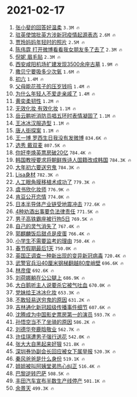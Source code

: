 # 2021-02-17

1. [张小斐的回答好温柔](https://s.weibo.com/weibo?q=%E5%BC%A0%E5%B0%8F%E6%96%90%E7%9A%84%E5%9B%9E%E7%AD%94%E5%A5%BD%E6%B8%A9%E6%9F%94&Refer=top) `3.3M 🔥`
1. [驻英使馆批英方涉新冠疫情起源表态](https://s.weibo.com/weibo?q=%23%E9%A9%BB%E8%8B%B1%E4%BD%BF%E9%A6%86%E6%89%B9%E8%8B%B1%E6%96%B9%E6%B6%89%E6%96%B0%E5%86%A0%E7%96%AB%E6%83%85%E8%B5%B7%E6%BA%90%E8%A1%A8%E6%80%81%23&Refer=top) `2.6M 🔥`
1. [贾玲妈妈年轻时的照片](https://s.weibo.com/weibo?q=%23%E8%B4%BE%E7%8E%B2%E5%A6%88%E5%A6%88%E5%B9%B4%E8%BD%BB%E6%97%B6%E7%9A%84%E7%85%A7%E7%89%87%23&Refer=top) `2.5M 🔥`
1. [陈伟霆 打开微博看看我女朋友多了去了](https://s.weibo.com/weibo?q=%E9%99%88%E4%BC%9F%E9%9C%86%20%E6%89%93%E5%BC%80%E5%BE%AE%E5%8D%9A%E7%9C%8B%E7%9C%8B%E6%88%91%E5%A5%B3%E6%9C%8B%E5%8F%8B%E5%A4%9A%E4%BA%86%E5%8E%BB%E4%BA%86&Refer=top) `2.3M 🔥`
1. [倪妮 眉毛贴](https://s.weibo.com/weibo?q=%E5%80%AA%E5%A6%AE%20%E7%9C%89%E6%AF%9B%E8%B4%B4&Refer=top) `2.3M 🔥`
1. [西安咸阳机场扩建发现3500余座古墓](https://s.weibo.com/weibo?q=%23%E8%A5%BF%E5%AE%89%E5%92%B8%E9%98%B3%E6%9C%BA%E5%9C%BA%E6%89%A9%E5%BB%BA%E5%8F%91%E7%8E%B03500%E4%BD%99%E5%BA%A7%E5%8F%A4%E5%A2%93%23&Refer=top) `1.9M 🔥`
1. [撒贝宁要吸多少次氧](https://s.weibo.com/weibo?q=%E6%92%92%E8%B4%9D%E5%AE%81%E8%A6%81%E5%90%B8%E5%A4%9A%E5%B0%91%E6%AC%A1%E6%B0%A7&Refer=top) `1.6M 🔥`
1. [初六](https://s.weibo.com/weibo?q=%E5%88%9D%E5%85%AD&Refer=top) `1.4M 🔥`
1. [父母能花孩子的压岁钱吗](https://s.weibo.com/weibo?q=%23%E7%88%B6%E6%AF%8D%E8%83%BD%E8%8A%B1%E5%AD%A9%E5%AD%90%E7%9A%84%E5%8E%8B%E5%B2%81%E9%92%B1%E5%90%97%23&Refer=top) `1.4M 🔥`
1. [为什么年轻人不爱走亲戚了](https://s.weibo.com/weibo?q=%23%E4%B8%BA%E4%BB%80%E4%B9%88%E5%B9%B4%E8%BD%BB%E4%BA%BA%E4%B8%8D%E7%88%B1%E8%B5%B0%E4%BA%B2%E6%88%9A%E4%BA%86%23&Refer=top) `1.4M 🔥`
1. [黄奕柔韧性](https://s.weibo.com/weibo?q=%23%E9%BB%84%E5%A5%95%E6%9F%94%E9%9F%A7%E6%80%A7%23&Refer=top) `1.2M 🔥`
1. [无效化妆 有效化妆](https://s.weibo.com/weibo?q=%E6%97%A0%E6%95%88%E5%8C%96%E5%A6%86%20%E6%9C%89%E6%95%88%E5%8C%96%E5%A6%86&Refer=top) `1.1M 🔥`
1. [岳云鹏听消防员唱五环时表情凝固了](https://s.weibo.com/weibo?q=%23%E5%B2%B3%E4%BA%91%E9%B9%8F%E5%90%AC%E6%B6%88%E9%98%B2%E5%91%98%E5%94%B1%E4%BA%94%E7%8E%AF%E6%97%B6%E8%A1%A8%E6%83%85%E5%87%9D%E5%9B%BA%E4%BA%86%23&Refer=top) `1.1M 🔥`
1. [王冰冰汉服造型](https://s.weibo.com/weibo?q=%23%E7%8E%8B%E5%86%B0%E5%86%B0%E6%B1%89%E6%9C%8D%E9%80%A0%E5%9E%8B%23&Refer=top) `1.1M 🔥`
1. [唐人街探案](https://s.weibo.com/weibo?q=%E5%94%90%E4%BA%BA%E8%A1%97%E6%8E%A2%E6%A1%88&Refer=top) `1.1M 🔥`
1. [王一博 罗西生日我没有发微博](https://s.weibo.com/weibo?q=%E7%8E%8B%E4%B8%80%E5%8D%9A%20%E7%BD%97%E8%A5%BF%E7%94%9F%E6%97%A5%E6%88%91%E6%B2%A1%E6%9C%89%E5%8F%91%E5%BE%AE%E5%8D%9A&Refer=top) `834.6K 🔥`
1. [选秀 戴双麦](https://s.weibo.com/weibo?q=%E9%80%89%E7%A7%80%20%E6%88%B4%E5%8F%8C%E9%BA%A6&Refer=top) `807.5K 🔥`
1. [你好李焕英票房破20亿](https://s.weibo.com/weibo?q=%23%E4%BD%A0%E5%A5%BD%E6%9D%8E%E7%84%95%E8%8B%B1%E7%A5%A8%E6%88%BF%E7%A0%B420%E4%BA%BF%23&Refer=top) `784.4K 🔥`
1. [韩国教授要求将朝鲜族诗人国籍改成韩国](https://s.weibo.com/weibo?q=%23%E9%9F%A9%E5%9B%BD%E6%95%99%E6%8E%88%E8%A6%81%E6%B1%82%E5%B0%86%E6%9C%9D%E9%B2%9C%E6%97%8F%E8%AF%97%E4%BA%BA%E5%9B%BD%E7%B1%8D%E6%94%B9%E6%88%90%E9%9F%A9%E5%9B%BD%23&Refer=top) `784.3K 🔥`
1. [大年初六要送穷鬼](https://s.weibo.com/weibo?q=%23%E5%A4%A7%E5%B9%B4%E5%88%9D%E5%85%AD%E8%A6%81%E9%80%81%E7%A9%B7%E9%AC%BC%23&Refer=top) `784.3K 🔥`
1. [Lisa身材](https://s.weibo.com/weibo?q=Lisa%E8%BA%AB%E6%9D%90&Refer=top) `782.3K 🔥`
1. [人工眼角膜移植术成功了](https://s.weibo.com/weibo?q=%23%E4%BA%BA%E5%B7%A5%E7%9C%BC%E8%A7%92%E8%86%9C%E7%A7%BB%E6%A4%8D%E6%9C%AF%E6%88%90%E5%8A%9F%E4%BA%86%23&Refer=top) `779.3K 🔥`
1. [虞书欣化妆师](https://s.weibo.com/weibo?q=%23%E8%99%9E%E4%B9%A6%E6%AC%A3%E5%8C%96%E5%A6%86%E5%B8%88%23&Refer=top) `776.9K 🔥`
1. [肯豆公开恋情](https://s.weibo.com/weibo?q=%E8%82%AF%E8%B1%86%E5%85%AC%E5%BC%80%E6%81%8B%E6%83%85&Refer=top) `774.0K 🔥`
1. [日本半导体产业链受地震冲击](https://s.weibo.com/weibo?q=%23%E6%97%A5%E6%9C%AC%E5%8D%8A%E5%AF%BC%E4%BD%93%E4%BA%A7%E4%B8%9A%E9%93%BE%E5%8F%97%E5%9C%B0%E9%9C%87%E5%86%B2%E5%87%BB%23&Refer=top) `772.6K 🔥`
1. [4种劝酒出事要负法律责任](https://s.weibo.com/weibo?q=%234%E7%A7%8D%E5%8A%9D%E9%85%92%E5%87%BA%E4%BA%8B%E8%A6%81%E8%B4%9F%E6%B3%95%E5%BE%8B%E8%B4%A3%E4%BB%BB%23&Refer=top) `771.5K 🔥`
1. [男子高铁霸座被行拘5日](https://s.weibo.com/weibo?q=%23%E7%94%B7%E5%AD%90%E9%AB%98%E9%93%81%E9%9C%B8%E5%BA%A7%E8%A2%AB%E8%A1%8C%E6%8B%985%E6%97%A5%23&Refer=top) `769.5K 🔥`
1. [自己的灵气消失了](https://s.weibo.com/weibo?q=%23%E8%87%AA%E5%B7%B1%E7%9A%84%E7%81%B5%E6%B0%94%E6%B6%88%E5%A4%B1%E4%BA%86%23&Refer=top) `767.4K 🔥`
1. [郭麒麟饭后甜点是皮蛋](https://s.weibo.com/weibo?q=%23%E9%83%AD%E9%BA%92%E9%BA%9F%E9%A5%AD%E5%90%8E%E7%94%9C%E7%82%B9%E6%98%AF%E7%9A%AE%E8%9B%8B%23&Refer=top) `766.4K 🔥`
1. [小学生不需要监考的理由](https://s.weibo.com/weibo?q=%23%E5%B0%8F%E5%AD%A6%E7%94%9F%E4%B8%8D%E9%9C%80%E8%A6%81%E7%9B%91%E8%80%83%E7%9A%84%E7%90%86%E7%94%B1%23&Refer=top) `750.4K 🔥`
1. [春节假期最后1天](https://s.weibo.com/weibo?q=%23%E6%98%A5%E8%8A%82%E5%81%87%E6%9C%9F%E6%9C%80%E5%90%8E1%E5%A4%A9%23&Refer=top) `750.0K 🔥`
1. [英国正调查一种新出现的变异新冠病毒](https://s.weibo.com/weibo?q=%23%E8%8B%B1%E5%9B%BD%E6%AD%A3%E8%B0%83%E6%9F%A5%E4%B8%80%E7%A7%8D%E6%96%B0%E5%87%BA%E7%8E%B0%E7%9A%84%E5%8F%98%E5%BC%82%E6%96%B0%E5%86%A0%E7%97%85%E6%AF%92%23&Refer=top) `720.4K 🔥`
1. [武警官兵沿40厘米钢梯翻越80度峭壁](https://s.weibo.com/weibo?q=%E6%AD%A6%E8%AD%A6%E5%AE%98%E5%85%B5%E6%B2%BF40%E5%8E%98%E7%B1%B3%E9%92%A2%E6%A2%AF%E7%BF%BB%E8%B6%8A80%E5%BA%A6%E5%B3%AD%E5%A3%81&Refer=top) `696.6K 🔥`
1. [林彦俊](https://s.weibo.com/weibo?q=%E6%9E%97%E5%BD%A6%E4%BF%8A&Refer=top) `692.6K 🔥`
1. [刘荷娜躺在公公腿上](https://s.weibo.com/weibo?q=%23%E5%88%98%E8%8D%B7%E5%A8%9C%E8%BA%BA%E5%9C%A8%E5%85%AC%E5%85%AC%E8%85%BF%E4%B8%8A%23&Refer=top) `686.9K 🔥`
1. [大白鹅听主人说要杀它被气吐血](https://s.weibo.com/weibo?q=%23%E5%A4%A7%E7%99%BD%E9%B9%85%E5%90%AC%E4%B8%BB%E4%BA%BA%E8%AF%B4%E8%A6%81%E6%9D%80%E5%AE%83%E8%A2%AB%E6%B0%94%E5%90%90%E8%A1%80%23&Refer=top) `670.0K 🔥`
1. [党妹给王冰冰化妆](https://s.weibo.com/weibo?q=%E5%85%9A%E5%A6%B9%E7%BB%99%E7%8E%8B%E5%86%B0%E5%86%B0%E5%8C%96%E5%A6%86&Refer=top) `653.3K 🔥`
1. [不敢轻易送穷鬼的原因](https://s.weibo.com/weibo?q=%23%E4%B8%8D%E6%95%A2%E8%BD%BB%E6%98%93%E9%80%81%E7%A9%B7%E9%AC%BC%E7%9A%84%E5%8E%9F%E5%9B%A0%23&Refer=top) `631.2K 🔥`
1. [吉林通化新冠超级传播事件细节](https://s.weibo.com/weibo?q=%E5%90%89%E6%9E%97%E9%80%9A%E5%8C%96%E6%96%B0%E5%86%A0%E8%B6%85%E7%BA%A7%E4%BC%A0%E6%92%AD%E4%BA%8B%E4%BB%B6%E7%BB%86%E8%8A%82&Refer=top) `607.6K 🔥`
1. [沈腾成为中国影史票房第一的演员](https://s.weibo.com/weibo?q=%23%E6%B2%88%E8%85%BE%E6%88%90%E4%B8%BA%E4%B8%AD%E5%9B%BD%E5%BD%B1%E5%8F%B2%E7%A5%A8%E6%88%BF%E7%AC%AC%E4%B8%80%E7%9A%84%E6%BC%94%E5%91%98%23&Refer=top) `593.7K 🔥`
1. [孙悟空当不了坐骑的原因](https://s.weibo.com/weibo?q=%23%E5%AD%99%E6%82%9F%E7%A9%BA%E5%BD%93%E4%B8%8D%E4%BA%86%E5%9D%90%E9%AA%91%E7%9A%84%E5%8E%9F%E5%9B%A0%23&Refer=top) `586.2K 🔥`
1. [刘德华夸鹿晗敬业](https://s.weibo.com/weibo?q=%23%E5%88%98%E5%BE%B7%E5%8D%8E%E5%A4%B8%E9%B9%BF%E6%99%97%E6%95%AC%E4%B8%9A%23&Refer=top) `562.7K 🔥`
1. [许佳琪遭男子强行送花](https://s.weibo.com/weibo?q=%23%E8%AE%B8%E4%BD%B3%E7%90%AA%E9%81%AD%E7%94%B7%E5%AD%90%E5%BC%BA%E8%A1%8C%E9%80%81%E8%8A%B1%23&Refer=top) `542.0K 🔥`
1. [张大大自黑起来好狠](https://s.weibo.com/weibo?q=%23%E5%BC%A0%E5%A4%A7%E5%A4%A7%E8%87%AA%E9%BB%91%E8%B5%B7%E6%9D%A5%E5%A5%BD%E7%8B%A0%23&Refer=top) `521.8K 🔥`
1. [深圳券协副会长回应被女下属举报](https://s.weibo.com/weibo?q=%23%E6%B7%B1%E5%9C%B3%E5%88%B8%E5%8D%8F%E5%89%AF%E4%BC%9A%E9%95%BF%E5%9B%9E%E5%BA%94%E8%A2%AB%E5%A5%B3%E4%B8%8B%E5%B1%9E%E4%B8%BE%E6%8A%A5%23&Refer=top) `520.3K 🔥`
1. [秦风爸爸是什么身份](https://s.weibo.com/weibo?q=%23%E7%A7%A6%E9%A3%8E%E7%88%B8%E7%88%B8%E6%98%AF%E4%BB%80%E4%B9%88%E8%BA%AB%E4%BB%BD%23&Refer=top) `519.1K 🔥`
1. [姐姐被叫阿姨堂弟热心纠正](https://s.weibo.com/weibo?q=%E5%A7%90%E5%A7%90%E8%A2%AB%E5%8F%AB%E9%98%BF%E5%A7%A8%E5%A0%82%E5%BC%9F%E7%83%AD%E5%BF%83%E7%BA%A0%E6%AD%A3&Refer=top) `516.4K 🔥`
1. [巴黎逆转巴萨](https://s.weibo.com/weibo?q=%E5%B7%B4%E9%BB%8E%E9%80%86%E8%BD%AC%E5%B7%B4%E8%90%A8&Refer=top) `508.5K 🔥`
1. [丰田汽车宣布半数生产线停产](https://s.weibo.com/weibo?q=%23%E4%B8%B0%E7%94%B0%E6%B1%BD%E8%BD%A6%E5%AE%A3%E5%B8%83%E5%8D%8A%E6%95%B0%E7%94%9F%E4%BA%A7%E7%BA%BF%E5%81%9C%E4%BA%A7%23&Refer=top) `501.1K 🔥`
1. [余景天](https://s.weibo.com/weibo?q=%E4%BD%99%E6%99%AF%E5%A4%A9&Refer=top) `499.3K 🔥`
